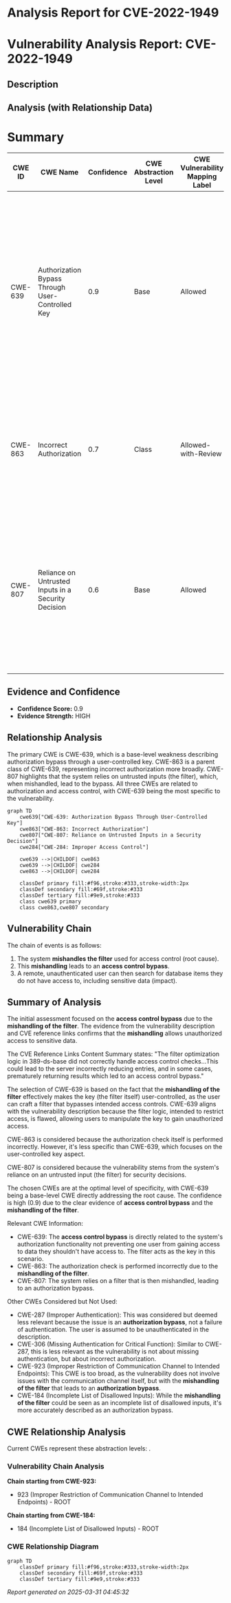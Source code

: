 # Analysis Report for CVE-2022-1949

# Vulnerability Analysis Report: CVE-2022-1949

## Description



## Analysis (with Relationship Data)

# Summary
| CWE ID | CWE Name | Confidence | CWE Abstraction Level | CWE Vulnerability Mapping Label | CWE-Vulnerability Mapping Notes |
|---|---|---|---|---|---|
| CWE-639 | Authorization Bypass Through User-Controlled Key | 0.9 | Base | Allowed | Primary CWE. The **access control bypass** occurs because the filter mishandling allows unauthorized access to data. The key that identifies the data being accessed is effectively user-controlled due to the **mishandling of the filter**. |
| CWE-863 | Incorrect Authorization | 0.7 | Class | Allowed-with-Review | Secondary CWE. The authorization check is performed incorrectly due to the **mishandling of the filter**, leading to an **access control bypass**. |
| CWE-807 | Reliance on Untrusted Inputs in a Security Decision | 0.6 | Base | Allowed | Secondary CWE. The system relies on a filter as input, but the **mishandling of the filter** leads to an **access control bypass**, allowing unauthorized access to data. The filter can be modified by an untrusted actor. |

## Evidence and Confidence

*   **Confidence Score:** 0.9
*   **Evidence Strength:** HIGH

## Relationship Analysis
The primary CWE is CWE-639, which is a base-level weakness describing authorization bypass through a user-controlled key. CWE-863 is a parent class of CWE-639, representing incorrect authorization more broadly. CWE-807 highlights that the system relies on untrusted inputs (the filter), which, when mishandled, lead to the bypass. All three CWEs are related to authorization and access control, with CWE-639 being the most specific to the vulnerability.

```mermaid
graph TD
    cwe639["CWE-639: Authorization Bypass Through User-Controlled Key"]
    cwe863["CWE-863: Incorrect Authorization"]
    cwe807["CWE-807: Reliance on Untrusted Inputs in a Security Decision"]
    cwe284["CWE-284: Improper Access Control"]
    
    cwe639 -->|CHILDOF| cwe863
    cwe639 -->|CHILDOF| cwe284
    cwe863 -->|CHILDOF| cwe284
    
    classDef primary fill:#f96,stroke:#333,stroke-width:2px
    classDef secondary fill:#69f,stroke:#333
    classDef tertiary fill:#9e9,stroke:#333
    class cwe639 primary
    class cwe863,cwe807 secondary
```

## Vulnerability Chain
The chain of events is as follows:
1.  The system **mishandles the filter** used for access control (root cause).
2.  This **mishandling** leads to an **access control bypass**.
3.  A remote, unauthenticated user can then search for database items they do not have access to, including sensitive data (impact).

## Summary of Analysis
The initial assessment focused on the **access control bypass** due to the **mishandling of the filter**. The evidence from the vulnerability description and CVE reference links confirms that the **mishandling** allows unauthorized access to sensitive data.

The CVE Reference Links Content Summary states: "The filter optimization logic in 389-ds-base did not correctly handle access control checks...This could lead to the server incorrectly reducing entries, and in some cases, prematurely returning results which led to an access control bypass."

The selection of CWE-639 is based on the fact that the **mishandling of the filter** effectively makes the key (the filter itself) user-controlled, as the user can craft a filter that bypasses intended access controls. CWE-639 aligns with the vulnerability description because the filter logic, intended to restrict access, is flawed, allowing users to manipulate the key to gain unauthorized access.

CWE-863 is considered because the authorization check itself is performed incorrectly. However, it's less specific than CWE-639, which focuses on the user-controlled key aspect.

CWE-807 is considered because the vulnerability stems from the system's reliance on an untrusted input (the filter) for security decisions.

The chosen CWEs are at the optimal level of specificity, with CWE-639 being a base-level CWE directly addressing the root cause. The confidence is high (0.9) due to the clear evidence of **access control bypass** and the **mishandling of the filter**.

Relevant CWE Information:
- CWE-639: The **access control bypass** is directly related to the system's authorization functionality not preventing one user from gaining access to data they shouldn't have access to. The filter acts as the key in this scenario.
- CWE-863: The authorization check is performed incorrectly due to the **mishandling of the filter**.
- CWE-807: The system relies on a filter that is then mishandled, leading to an authorization bypass.

Other CWEs Considered but Not Used:
- CWE-287 (Improper Authentication): This was considered but deemed less relevant because the issue is an **authorization bypass**, not a failure of authentication. The user is assumed to be unauthenticated in the description.
- CWE-306 (Missing Authentication for Critical Function): Similar to CWE-287, this is less relevant as the vulnerability is not about missing authentication, but about incorrect authorization.
- CWE-923 (Improper Restriction of Communication Channel to Intended Endpoints): This CWE is too broad, as the vulnerability does not involve issues with the communication channel itself, but with the **mishandling of the filter** that leads to an **authorization bypass**.
- CWE-184 (Incomplete List of Disallowed Inputs): While the **mishandling of the filter** could be seen as an incomplete list of disallowed inputs, it's more accurately described as an authorization bypass.


## CWE Relationship Analysis

Current CWEs represent these abstraction levels: .


### Vulnerability Chain Analysis

**Chain starting from CWE-923:**
- 923 (Improper Restriction of Communication Channel to Intended Endpoints) - ROOT


**Chain starting from CWE-184:**
- 184 (Incomplete List of Disallowed Inputs) - ROOT



### CWE Relationship Diagram

```mermaid
graph TD
    classDef primary fill:#f96,stroke:#333,stroke-width:2px
    classDef secondary fill:#69f,stroke:#333
    classDef tertiary fill:#9e9,stroke:#333
```



*Report generated on 2025-03-31 04:45:32*
